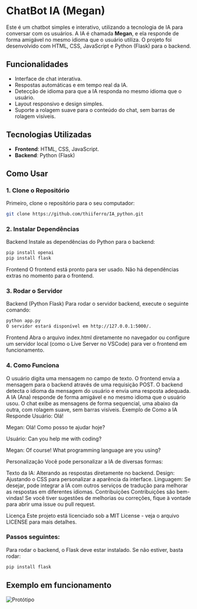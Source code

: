 # ChatBot IA (Megan)

Este é um chatbot simples e interativo, utilizando a tecnologia de IA para conversar com os usuários. A IA é chamada **Megan**, e ela responde de forma amigável no mesmo idioma que o usuário utiliza. O projeto foi desenvolvido com HTML, CSS, JavaScript e Python (Flask) para o backend.

## Funcionalidades

- Interface de chat interativa.
- Respostas automáticas e em tempo real da IA.
- Detecção de idioma para que a IA responda no mesmo idioma que o usuário.
- Layout responsivo e design simples.
- Suporte a rolagem suave para o conteúdo do chat, sem barras de rolagem visíveis.

## Tecnologias Utilizadas

- **Frontend**: HTML, CSS, JavaScript.
- **Backend**: Python (Flask)

## Como Usar

### 1. Clone o Repositório

Primeiro, clone o repositório para o seu computador:

```bash
git clone https://github.com/thiiferro/IA_python.git
```

### 2. Instalar Dependências
Backend
Instale as dependências do Python para o backend:

```bash
pip install openai
pip install flask
```

Frontend
O frontend está pronto para ser usado. Não há dependências extras no momento para o frontend.


### 3. Rodar o Servidor
Backend (Python Flask)
Para rodar o servidor backend, execute o seguinte comando:

```bash
python app.py
O servidor estará disponível em http://127.0.0.1:5000/.
```

Frontend
Abra o arquivo index.html diretamente no navegador ou configure um servidor local (como o Live Server no VSCode) para ver o frontend em funcionamento.

### 4. Como Funciona
O usuário digita uma mensagem no campo de texto.
O frontend envia a mensagem para o backend através de uma requisição POST.
O backend detecta o idioma da mensagem do usuário e envia uma resposta adequada.
A IA (Ana) responde de forma amigável e no mesmo idioma que o usuário usou.
O chat exibe as mensagens de forma sequencial, uma abaixo da outra, com rolagem suave, sem barras visíveis.
Exemplo de Como a IA Responde
Usuário: Olá!

Megan: Olá! Como posso te ajudar hoje?

Usuário: Can you help me with coding?

Megan: Of course! What programming language are you using?

Personalização
Você pode personalizar a IA de diversas formas:

Texto da IA: Alterando as respostas diretamente no backend.
Design: Ajustando o CSS para personalizar a aparência da interface.
Linguagem: Se desejar, pode integrar a IA com outros serviços de tradução para melhorar as respostas em diferentes idiomas.
Contribuições
Contribuições são bem-vindas! Se você tiver sugestões de melhorias ou correções, fique à vontade para abrir uma issue ou pull request.

Licença
Este projeto está licenciado sob a MIT License - veja o arquivo LICENSE para mais detalhes.


### Passos seguintes:

Para rodar o backend, o Flask deve estar instalado. Se não estiver, basta rodar:

```bash
pip install flask
```

## Exemplo em funcionamento

![Protótipo](https://github.com/user-attachments/assets/5602d4bb-c9fd-474a-b31e-29faad1009ea)
